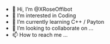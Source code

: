 - 👋 Hi, I’m @XRoseOffibot
- 👀 I’m interested in Coding
- 🌱 I’m currently learning C++ / Payton
- 💞️ I’m looking to collaborate on ...
- 📫 How to reach me ...

<!---
XRoseOffi/XRoseOffi is a ✨ special ✨ repository because its `README.md` (this file) appears on your GitHub profile.
You can click the Preview link to take a look at your changes.
--->

